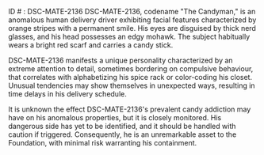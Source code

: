 ID # : DSC-MATE-2136
DSC-MATE-2136, codename "The Candyman," is an anomalous human delivery driver exhibiting facial features characterized by orange stripes with a permanent smile. His eyes are disguised by thick nerd glasses, and his head possesses an edgy mohawk. The subject habitually wears a bright red scarf and carries a candy stick. 

DSC-MATE-2136 manifests a unique personality characterized by an extreme attention to detail, sometimes bordering on compulsive behaviour, that correlates with alphabetizing his spice rack or color-coding his closet. Unusual tendencies may show themselves in unexpected ways, resulting in time delays in his delivery schedule. 

It is unknown the effect DSC-MATE-2136's prevalent candy addiction may have on his anomalous properties, but it is closely monitored. His dangerous side has yet to be identified, and it should be handled with caution if triggered. Consequently, he is an unremarkable asset to the Foundation, with minimal risk warranting his containment.